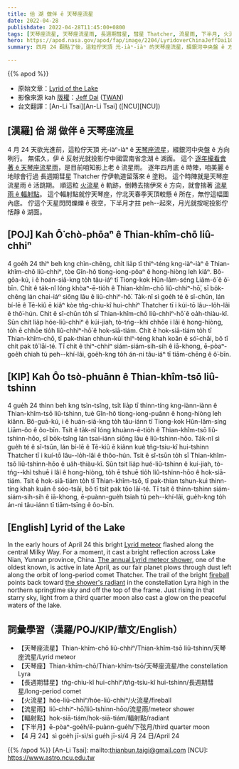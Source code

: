 ```yaml
---
title: 佮 湖 做伴 ê 天琴座流星
date: 2022-04-28
publishdate: 2022-04-28T11:45:00+0800
tags: [天琴座流星, 天琴座流星雨, 長週期彗星, 彗星 Thatcher, 流星雨, 下半月, 火流星]
hero: https://apod.nasa.gov/apod/fap/image/2204/LyridoverChinaJeffDai1024.jpg
summary: 四月 24 翻點了後，這粒佇天頂 光-iàⁿ-iàⁿ 的天琴座流星，綴銀河中央盤 ê 方向咧行。

---
```

{{% apod %}}

- 原始文章：[Lyrid of the Lake](https://apod.nasa.gov/apod/ap220428.html)
- 影像來源 kah [版權][copyright]：[Jeff Dai](http://www.twanight.org/Dai) ([TWAN](http://www.twanight.org/))
- 台文翻譯：[An-Li Tsai][An-Li Tsai] ([NCU][NCU])

## [漢羅] 佮 湖 做伴 ê 天琴座流星
4 月 24 天欲光進前，這粒佇天頂 光-iàⁿ-iàⁿ ê [天琴座流星][Lyrid meteor]，綴銀河中央盤 ê 方向咧行。
無偌久，伊 ê 反射光就投影佇中國雲南省念湖 ê 湖面。
這个 [逐年攏看會著 ê 天琴座流星雨][The annual Lyrid meteor shower]，是目前咱知影上老 ê 流星雨。
逐年四月底 ê 時陣，咱美麗 ê 地球會行過 長週期彗星 Thatcher 佇伊軌道留落來 ê 塗粉。
這个時陣就是天琴座流星雨 ê 活跳期。
順這粒 [火流星][fireball t] ê 軌跡，倒轉去揣伊來 ê 方向，就會揣著 [流星雨 ê 輻射點][the shower's radiant]。
這个輻射點就佇天琴座，佇北天春季天頂較懸 ê 所在，無佇這幅圖內底。
佇這个天星閃閃爍爍 ê 夜空，下半月才拄 peh--起來，月光就按呢投影佇恬靜 ê 湖面。

## [POJ] Kah Ô͘ chò-phōaⁿ ê Thian-khîm-chō liû-chhiⁿ
4 goe̍h 24 thiⁿ beh kng chìn-chêng, chi̍t lia̍p tī thiⁿ-téng kng-iàⁿ-iàⁿ ê Thian-khîm-chō liû-chhiⁿ, tòe Gîn-hô tiong-iong-pôaⁿ ê hong-hiòng leh kiâⁿ.
Bô-gōa-kú, i ê hoán-siā-kng to̍h tâu-iáⁿ tī Tiong-kok Hûn-lâm-séng Liām-ô͘ ê ô͘-bīn.
Chit ê ta̍k-nî lóng khòaⁿ-ē-tio̍h ê Thian-khîm-chō liû-chhiⁿ-hō͘, sī bo̍k-chêng lán chai-iáⁿ siōng lāu ê liû-chhiⁿ-hō͘.
Ta̍k-nî sì goe̍h té ê sî-chūn, lán bí-lē ê Tē-kiû ē kiâⁿ kòe tn̂g-chiu-kî hui-chhiⁿ Thatcher tī i kúi-tō lâu--lo̍h-lâi ê thô͘-hún.
Chit ê sî-chūn to̍h sī Thian-khîm-chō liû-chhiⁿ-hō͘ ê oa̍h-thiàu-kî.
Sūn chit lia̍p hóe-liû-chhiⁿ ê kúi-jiah, tò-tńg--khì chhōe i lâi ê hong-hiòng, to̍h ē chhōe tio̍h liû-chhiⁿ-hō͘ ê hok-siā-tiám.
Chit ê hok-siā-tiám to̍h tī Thian-khîm-chō, tī pak-thian chhun-kùi thiⁿ-téng khah koân ê só͘-chāi, bô tī chit pak tô͘ lāi-té.
Tī chit ê thiⁿ-chhiⁿ siám-siám-sih-sih ê iā-khong, ē-pòaⁿ-goe̍h chiah tú peh--khí-lâi, goe̍h-kng to̍h án-ni tâu-iáⁿ tī tiām-chēng ê ô͘-bīn.

## [KIP] Kah Ôo tsò-phuānn ê Thian-khîm-tsō liû-tshinn
4 gue̍h 24 thinn beh kng tsìn-tsîng, tsi̍t lia̍p tī thinn-tíng kng-iànn-iànn ê Thian-khîm-tsō liû-tshinn, tuè Gîn-hô tiong-iong-puânn ê hong-hiòng leh kiânn.
Bô-guā-kú, i ê huán-siā-kng to̍h tâu-iánn tī Tiong-kok Hûn-lâm-síng Liām-ôo ê ôo-bīn.
Tsit ê ta̍k-nî lóng khuànn-ē-tio̍h ê Thian-khîm-tsō liû-tshinn-hōo, sī bo̍k-tsîng lán tsai-iánn siōng lāu ê liû-tshinn-hōo.
Ta̍k-nî sì gue̍h té ê sî-tsūn, lán bí-lē ê Tē-kiû ē kiânn kuè tn̂g-tsiu-kî hui-tshinn Thatcher tī i kuí-tō lâu--lo̍h-lâi ê thôo-hún.
Tsit ê sî-tsūn to̍h sī Thian-khîm-tsō liû-tshinn-hōo ê ua̍h-thiàu-kî.
Sūn tsit lia̍p hué-liû-tshinn ê kuí-jiah, tò-tńg--khì tshuē i lâi ê hong-hiòng, to̍h ē tshuē tio̍h liû-tshinn-hōo ê hok-siā-tiám.
Tsit ê hok-siā-tiám to̍h tī Thian-khîm-tsō, tī pak-thian tshun-kuì thinn-tíng khah kuân ê sóo-tsāi, bô tī tsit pak tôo lāi-té.
Tī tsit ê thinn-tshinn siám-siám-sih-sih ê iā-khong, ē-puànn-gue̍h tsiah tú peh--khí-lâi, gue̍h-kng to̍h án-ni tâu-iánn tī tiām-tsīng ê ôo-bīn.

## [English] Lyrid of the Lake
In the early hours of April 24 this bright [Lyrid meteor][Lyrid meteor] flashed along the central Milky Way.
For a moment, it cast a bright reflection across Lake Nian, Yunnan province, China.
[The annual Lyrid meteor shower][The annual Lyrid meteor shower], one of the oldest known, is active in late April, as our fair planet plows through dust left along the orbit of long-period comet Thatcher.
The trail of the bright [fireball][fireball e] points back toward [the shower's radiant][the shower's radiant] in the constellation Lyra high in the northern springtime sky and off the top of the frame.
Just rising in that starry sky, light from a third quarter moon also cast a glow on the peaceful waters of the lake.

## 詞彙學習（漢羅/POJ/KIP/華文/English）
- 【天琴座流星】Thian-khîm-chō liû-chhiⁿ/Thian-khîm-tsō liû-tshinn/天琴座流星/Lyrid meteor
- 【天琴座】Thian-khîm-chō/Thian-khîm-tsō/天琴座流星/the constellation Lyra
- 【長週期彗星】tn̂g-chiu-kî hui-chhiⁿ/tn̂g-tsiu-kî hui-tshinn/長週期彗星/long-period comet
- 【火流星】hóe-liû-chhiⁿ/hóe-liû-chhiⁿ/火流星/fireball
- 【流星雨】liû-chhiⁿ-hō͘/liû-tshinn-hōo/流星雨/meteor shower
- 【輻射點】hok-siā-tiám/hok-siā-tiám/輻射點/radiant
- 【下半月】ē-pòaⁿ-goe̍h/ē-puànn-gue̍h/下弦月/third quarter moon
- 【4 月 24】sì goe̍h jī-sì/sì gue̍h jī-sì/4 月 24 日/April 24


{{% /apod %}}
[An-Li Tsai]: mailto:thianbun.taigi@gmail.com
[NCU]: https://www.astro.ncu.edu.tw

[copyright]: https://apod.nasa.gov/apod/fap/lib/about_apod.html#srapply

[Lyrid meteor]:https://earthsky.org/astronomy-essentials/everything-you-need-to-know-lyrid-meteor-shower/
[The annual Lyrid meteor shower]:https://solarsystem.nasa.gov/asteroids-comets-and-meteors/meteors-and-meteorites/lyrids/in-depth/
[fireball e]:https://apod.nasa.gov/apod/ap211012.html
[fireball t]:https://apod.tw/daily/20211012/
[the shower's radiant]:https://apod.nasa.gov/apod/ap200512.html
